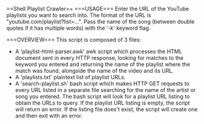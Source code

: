 ==Shell Playlist Crawler==
===USAGE===
Enter the URL of the YouTube playlists you want to search into. The format of the URL is "youtube.com/playlist?list=...".
Pass the name of the song (between double quotes if it has multiple words) with the '-k' keyword flag.

===OVERVIEW===
This script is composed of 3 files:

* A 'playlist-html-parser.awk' awk script which processes the HTML document sent in every HTTP response, looking for matches to the keyword you entered and returning the name of the playlist where the match was found, alongside the name of the video and its URL.  
* A 'playlists.txt' plaintext list of playlist URLs.
* A 'search-playlist.sh' bash script which makes HTTP GET requests to every URL listed in a separate file searching for the name of the artist or song you entered. The bash script will look for a playlist URL listing to obtain the URLs to query. If the playlist URL listing is empty, the script will return an error. If the listing file does't exist, the script will create one and then exit with an error.
